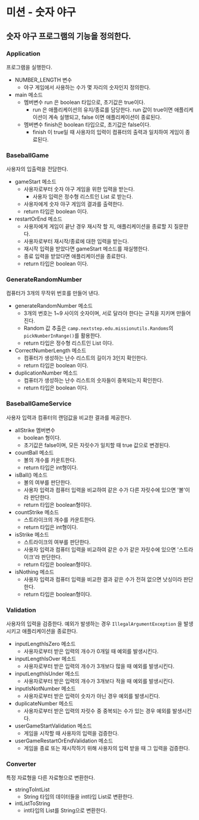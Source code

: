 # 미션 - 숫자 야구

## 숫자 야구 프로그램의 기능을 정의한다.

### Application 
프로그램을 실행한다.
- NUMBER_LENGTH 변수
  - 야구 게임에서 사용하는 수가 몇 자리의 숫자인지 정의한다.  
- main 메소드
  - 멤버변수 run 은 boolean 타입으로, 초기값은 true이다.
    - run 은 애플리케이션의 유지/종료를 담당한다. run 값이 true이면 애플리케이션이 계속 실행되고, false 이면 애플리케이션이 종료된다.
  - 멤버변수 finish은 boolean 타입으로, 초기값은 false이다.
    - finish 이 true일 때 사용자의 입력이 컴퓨터의 출력과 일치하여 게임이 종료된다. 
### BaseballGame
사용자의 입출력을 전담한다.
- gameStart 메소드
  - 사용자로부터 숫자 야구 게임을 위한 입력을 받는다.
    - 사용자 입력은 정수형 리스트인 List<Integer> 로 받는다.
  - 사용자에게 숫자 야구 게임의 결과를 출력한다.
  - return 타입은 boolean 이다. 
- restartOrEnd 메소드
  - 사용자에게 게임이 끝난 경우 재시작 할 지, 애플리케이션을 종료할 지 질문한다.
  - 사용자로부터 재시작/종료에 대한 입력을 받는다.
  - 재시작 입력을 받았다면 gameStart 메소드를 재실행한다.
  - 종료 입력을 받았다면 애플리케이션을 종료한다.
  - return 타입은 boolean 이다. 

### GenerateRandomNumber
컴퓨터가 3개의 무작위 번호를 만들어 낸다.
- generateRandomNumber 메소드
  - 3개의 번호는 1~9 사이의 숫자이며, 서로 달라야 한다는 규칙을 지키며 만들어진다.
  - Random 값 추출은 `camp.nextstep.edu.missionutils.Randoms`의 `pickNumberInRange()`를 활용한다.
  - return 타입은 정수형 리스트인 List<Integer> 이다. 
- CorrectNumberLength 메소드
  - 컴퓨터가 생성하는 난수 리스트의 길이가 3인지 확인한다.
  - return 타입은 boolean 이다.
- duplicationNumber 메소드
  - 컴퓨터가 생성하는 난수 리스트의 숫자들이 중복되는지 확인한다. 
  - return 타입은 boolean 이다.
### BaseballGameService
사용자 입력과 컴퓨터의 랜덤값을 비교한 결과를 제공한다.
- allStrike 멤버변수
  - boolean 형이다.  
  - 초기값은 false이며, 모든 자릿수가 일치할 때 true 값으로 변경된다.  
- countBall 메소드
   - 볼의 개수를 카운트한다.
   - return 타입은 int형이다. 
- isBall() 메소드
  - 볼의 여부를 판단한다.
  -  사용자 입력과 컴퓨터 입력을 비교하여 같은 수가 다른 자릿수에 있으면 '볼'이라 판단한다.
  - return 타입은 boolean형이다.
- countStrike 메소드
  - 스트라이크의 개수를 카운트한다.
  - return 타입은 int형이다.
- isStrike 메소드
  - 스트라이크의 여부를 판단한다.
  - 사용자 입력과 컴퓨터 입력을 비교하여 같은 수가 같은 자릿수에 있으면 '스트라이크'라 판단한다.
  - return 타입은 boolean형이다.
- isNothing 메소드
  - 사용자 입력과 컴퓨터 입력을 비교한 결과 같은 수가 전혀 없으면 낫싱이라 판단한다.
  - return 타입은 boolean형이다. 

### Validation 
사용자의 입력을 검증한다. 
예외가 발생하는 경우 `IllegalArgumentException` 을 발생시키고 애플리케이션을 종료한다.

- inputLengthIsZero 메소드
  - 사용자로부터 받은 입력의 개수가 0개일 때 예외를 발생시킨다.
- inputLengthIsOver 메소드
  - 사용자로부터 받은 입력의 개수가 3개보다 많을 때 예외를 발생시킨다.
- inputLengthIsUnder 메소드
  - 사용자로부터 받은 입력의 개수가 3개보다 적을 때 예외를 발생시킨다.
- inputIsNotNumber 메소드
  - 사용자로부터 받은 입력이 숫자가 아닌 경우 예외를 발생시킨다.
- duplicateNumber 메소드
  - 사용자로부터 받은 입력의 자릿수 중 중복되는 수가 있는 경우 예외를 발생시킨다.
- userGameStartValidation 메소드
  - 게임을 시작할 때 사용자의 입력을 검증한다.
- userGameRestartOrEndValidation 메소드
  - 게임을 종료 또는 재시작하기 위해 사용자의 입력 받을 때 그 입력을 검증한다. 
  
### Converter
특정 자료형을 다른 자료형으로 변환한다. 
- stringToIntList
  - String 타입의 데이터들을 int타입 List로 변환한다.
- intListToString
  - int타입의 List를 String으로 변환한다. 